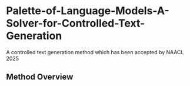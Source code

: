 # Palette-of-Language-Models-A-Solver-for-Controlled-Text-Generation
A controlled text generation method which has been accepted by NAACL 2025


## Method Overview
<div align=center>
<img src=""/>
</div>
